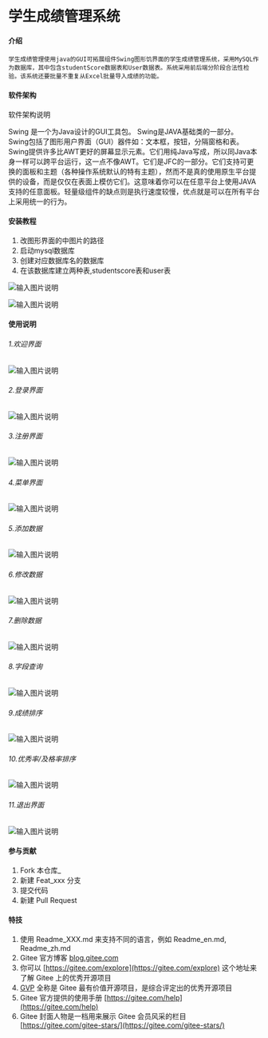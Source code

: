 # 学生成绩管理系统

#### 介绍
    学生成绩管理使用java的GUI可拓展组件Swing图形饥界面的学生成绩管理系统，采用MySQL作为数据库，其中包含studentScore数据表和User数据表。系统采用前后端分阶段合法性检验。该系统还要批量不重复从Excel批量导入成绩的功能。

#### 软件架构
软件架构说明

Swing 是一个为Java设计的GUI工具包。
Swing是JAVA基础类的一部分。
Swing包括了图形用户界面（GUI）器件如：文本框，按钮，分隔窗格和表。
Swing提供许多比AWT更好的屏幕显示元素。它们用纯Java写成，所以同Java本身一样可以跨平台运行，这一点不像AWT。它们是JFC的一部分。它们支持可更换的面板和主题（各种操作系统默认的特有主题），然而不是真的使用原生平台提供的设备，而是仅仅在表面上模仿它们。这意味着你可以在任意平台上使用JAVA支持的任意面板。轻量级组件的缺点则是执行速度较慢，优点就是可以在所有平台上采用统一的行为。


#### 安装教程

1.  改图形界面的中图片的路径
2.  启动mysql数据库
4.  创建对应数据库名的数据库
5.  在该数据库建立两种表,studentscore表和user表

![输入图片说明](https://images.gitee.com/uploads/images/2020/1224/103255_d9e6fb4d_5269204.png "屏幕截图.png")

![输入图片说明](https://images.gitee.com/uploads/images/2020/1224/103328_66038c4a_5269204.png "屏幕截图.png")

#### 使用说明


###### 1.欢迎界面

![输入图片说明](https://images.gitee.com/uploads/images/2020/1224/102918_287a05db_5269204.png "屏幕截图.png")



###### 2.登录界面
![输入图片说明](https://images.gitee.com/uploads/images/2020/1224/102942_6fff9211_5269204.png "屏幕截图.png")



###### 3.注册界面
![输入图片说明](https://images.gitee.com/uploads/images/2020/1224/103031_272b75b3_5269204.png "屏幕截图.png")



###### 4.菜单界面
![输入图片说明](https://images.gitee.com/uploads/images/2020/1224/103350_0bc07202_5269204.png "屏幕截图.png")



###### 5.添加数据
![输入图片说明](https://images.gitee.com/uploads/images/2020/1224/103421_e7606ec2_5269204.png "屏幕截图.png")



###### 6.修改数据
![输入图片说明](https://images.gitee.com/uploads/images/2020/1224/103444_eb90c009_5269204.png "屏幕截图.png")



###### 7.删除数据
![输入图片说明](https://images.gitee.com/uploads/images/2020/1224/103522_34d0b556_5269204.png "屏幕截图.png")



###### 8.字段查询
![输入图片说明](https://images.gitee.com/uploads/images/2020/1224/104319_9514dc0a_5269204.png "屏幕截图.png")



###### 9.成绩排序
![输入图片说明](https://images.gitee.com/uploads/images/2020/1224/103626_3094729a_5269204.png "屏幕截图.png")



###### 10.优秀率/及格率排序
![输入图片说明](https://images.gitee.com/uploads/images/2020/1224/103700_27c884ed_5269204.png "屏幕截图.png")



###### 11.退出界面
![输入图片说明](https://images.gitee.com/uploads/images/2020/1224/103729_62bc9191_5269204.png "屏幕截图.png")



#### 参与贡献

1.  Fork 本仓库_
2.  新建 Feat_xxx 分支
3.  提交代码
4.  新建 Pull Request


#### 特技

1.  使用 Readme\_XXX.md 来支持不同的语言，例如 Readme\_en.md, Readme\_zh.md
2.  Gitee 官方博客 [blog.gitee.com](https://blog.gitee.com)
3.  你可以 [https://gitee.com/explore](https://gitee.com/explore) 这个地址来了解 Gitee 上的优秀开源项目
4.  [GVP](https://gitee.com/gvp) 全称是 Gitee 最有价值开源项目，是综合评定出的优秀开源项目
5.  Gitee 官方提供的使用手册 [https://gitee.com/help](https://gitee.com/help)
6.  Gitee 封面人物是一档用来展示 Gitee 会员风采的栏目 [https://gitee.com/gitee-stars/](https://gitee.com/gitee-stars/)
